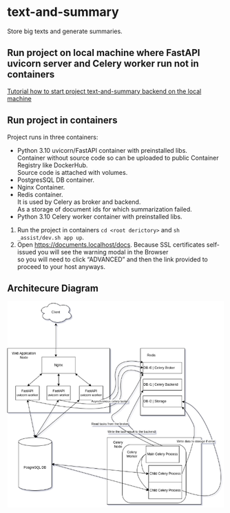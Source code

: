 # text-and-summary
Store big texts and generate summaries.

## Run project on local machine where FastAPI uvicorn server and Celery worker run not in containers
[Tutorial how to start project text-and-summary backend on the local machine](./project-text-and-summary/README.md)

## Run project in containers
Project runs in three containers:
- Python 3.10 uvicorn/FastAPI container with preinstalled libs.\
Container without source code so can be uploaded to public Container Registry like DockerHub.\
Source code is attached with volumes.
- PostgresSQL DB container.
- Nginx Container.
- Redis container.\
 It is used by Celery as broker and backend.\
 As a storage of document ids for which summarization failed.
 - Python 3.10 Celery worker container with preinstalled libs.

1. Run the project in containers `cd <root derictory>` and `sh _assist/dev.sh app up`.
2. Open https://documents.localhost/docs. Because SSL certificates self-issued you will see the warning modal in the Browser \
so you will need to click “ADVANCED” and then the link provided to proceed to your host anyways.

## Architecure Diagram
![Screenshot](static/architecture-diagram.drawio.png)
